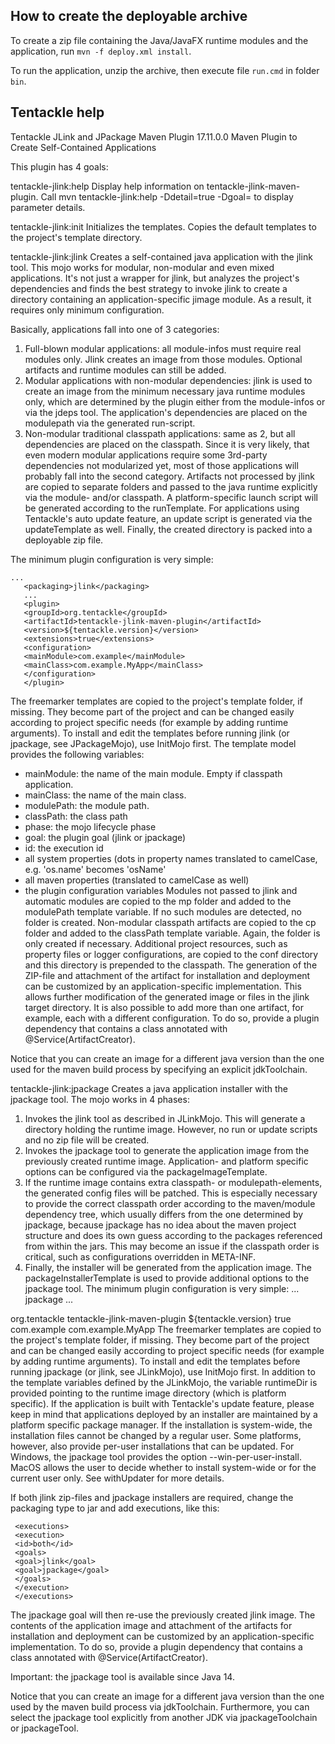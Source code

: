 ## How to create the deployable archive

To create a zip file containing the Java/JavaFX runtime modules and the application, run `mvn -f deploy.xml install`.

To run the application, unzip the archive, then execute file `run.cmd` in folder `bin`.

## Tentackle help

Tentackle JLink and JPackage Maven Plugin 17.11.0.0
  Maven Plugin to Create Self-Contained Applications

This plugin has 4 goals:

tentackle-jlink:help
  Display help information on tentackle-jlink-maven-plugin.
  Call mvn tentackle-jlink:help -Ddetail=true -Dgoal=<goal-name> to display
  parameter details.

tentackle-jlink:init
  Initializes the templates.
  Copies the default templates to the project's template directory.

tentackle-jlink:jlink
  Creates a self-contained java application with the jlink tool.
  This mojo works for modular, non-modular and even mixed applications. It's not
  just a wrapper for jlink, but analyzes the project's dependencies and finds
  the best strategy to invoke jlink to create a directory containing an
  application-specific jimage module. As a result, it requires only minimum
  configuration.
  
  Basically, applications fall into one of 3 categories:
  
  1.  Full-blown modular applications: all module-infos must require real
    modules only. Jlink creates an image from those modules. Optional artifacts
    and runtime modules can still be added.
  2.  Modular applications with non-modular dependencies: jlink is used to
    create an image from the minimum necessary java runtime modules only, which
    are determined by the plugin either from the module-infos or via the jdeps
    tool. The application's dependencies are placed on the modulepath via the
    generated run-script.
  3.  Non-modular traditional classpath applications: same as 2, but all
    dependencies are placed on the classpath.
  Since it is very likely, that even modern modular applications require some
  3rd-party dependencies not modularized yet, most of those applications will
  probably fall into the second category.
  Artifacts not processed by jlink are copied to separate folders and passed to
  the java runtime explicitly via the module- and/or classpath. A
  platform-specific launch script will be generated according to the
  runTemplate. For applications using Tentackle's auto update feature, an update
  script is generated via the updateTemplate as well. Finally, the created
  directory is packed into a deployable zip file.
  
  The minimum plugin configuration is very simple:
  
```
...
   <packaging>jlink</packaging>
   ...
   <plugin>
   <groupId>org.tentackle</groupId>
   <artifactId>tentackle-jlink-maven-plugin</artifactId>
   <version>${tentackle.version}</version>
   <extensions>true</extensions>
   <configuration>
   <mainModule>com.example</mainModule>
   <mainClass>com.example.MyApp</mainClass>
   </configuration>
   </plugin>
```
The freemarker templates are copied to the project's template folder, if
missing. They become part of the project and can be changed easily according
to project specific needs (for example by adding runtime arguments). To
install and edit the templates before running jlink (or jpackage, see
JPackageMojo), use InitMojo first.
The template model provides the following variables:

- mainModule: the name of the main module. Empty if classpath application.
- mainClass: the name of the main class.
- modulePath: the module path.
- classPath: the class path
- phase: the mojo lifecycle phase
- goal: the plugin goal (jlink or jpackage)
- id: the execution id
- all system properties (dots in property names translated to camelCase, e.g.
  'os.name' becomes 'osName'
- all maven properties (translated to camelCase as well)
- the plugin configuration variables
Modules not passed to jlink and automatic modules are copied to the mp folder
and added to the modulePath template variable. If no such modules are
detected, no folder is created.
Non-modular classpath artifacts are copied to the cp folder and added to the
classPath template variable. Again, the folder is only created if necessary.
Additional project resources, such as property files or logger configurations,
are copied to the conf directory and this directory is prepended to the
classpath.
The generation of the ZIP-file and attachment of the artifact for installation
and deployment can be customized by an application-specific implementation.
This allows further modification of the generated image or files in the jlink
target directory. It is also possible to add more than one artifact, for
example, each with a different configuration. To do so, provide a plugin
dependency that contains a class annotated with @Service(ArtifactCreator).

Notice that you can create an image for a different java version than the one
used for the maven build process by specifying an explicit jdkToolchain.

tentackle-jlink:jpackage
Creates a java application installer with the jpackage tool.
The mojo works in 4 phases:

1.  Invokes the jlink tool as described in JLinkMojo. This will generate a
  directory holding the runtime image. However, no run or update scripts and
  no zip file will be created.
2.  Invokes the jpackage tool to generate the application image from the
  previously created runtime image. Application- and platform specific options
  can be configured via the packageImageTemplate.
3.  If the runtime image contains extra classpath- or modulepath-elements, the
  generated config files will be patched. This is especially necessary to
  provide the correct classpath order according to the maven/module dependency
  tree, which usually differs from the one determined by jpackage, because
  jpackage has no idea about the maven project structure and does its own
  guess according to the packages referenced from within the jars. This may
  become an issue if the classpath order is critical, such as configurations
  overridden in META-INF.
4.  Finally, the installer will be generated from the application image. The
  packageInstallerTemplate is used to provide additional options to the
  jpackage tool.
The minimum plugin configuration is very simple:
 ...
 <packaging>jpackage</packaging>
 ...
 <plugin>
 <groupId>org.tentackle</groupId>
 <artifactId>tentackle-jlink-maven-plugin</artifactId>
 <version>${tentackle.version}</version>
 <extensions>true</extensions>
 <configuration>
 <mainModule>com.example</mainModule>
 <mainClass>com.example.MyApp</mainClass>
 </configuration>
 </plugin>
The freemarker templates are copied to the project's template folder, if
missing. They become part of the project and can be changed easily according
to project specific needs (for example by adding runtime arguments). To
install and edit the templates before running jpackage (or jlink, see
JLinkMojo), use InitMojo first. In addition to the template variables defined
by the JLinkMojo, the variable runtimeDir is provided pointing to the runtime
image directory (which is platform specific).
If the application is built with Tentackle's update feature, please keep in
mind that applications deployed by an installer are maintained by a platform
specific package manager. If the installation is system-wide, the installation
files cannot be changed by a regular user. Some platforms, however, also
provide per-user installations that can be updated. For Windows, the jpackage
tool provides the option --win-per-user-install. MacOS allows the user to
decide whether to install system-wide or for the current user only. See
withUpdater for more details.

If both jlink zip-files and jpackage installers are required, change the
packaging type to jar and add executions, like this:
```
 <executions>
 <execution>
 <id>both</id>
 <goals>
 <goal>jlink</goal>
 <goal>jpackage</goal>
 </goals>
 </execution>
 </executions>
```
The jpackage goal will then re-use the previously created jlink image.
The contents of the application image and attachment of the artifacts for
installation and deployment can be customized by an application-specific
implementation. To do so, provide a plugin dependency that contains a class
annotated with @Service(ArtifactCreator).

Important: the jpackage tool is available since Java 14.

Notice that you can create an image for a different java version than the one
used by the maven build process via jdkToolchain. Furthermore, you can select
the jpackage tool explicitly from another JDK via jpackageToolchain or
jpackageTool.

